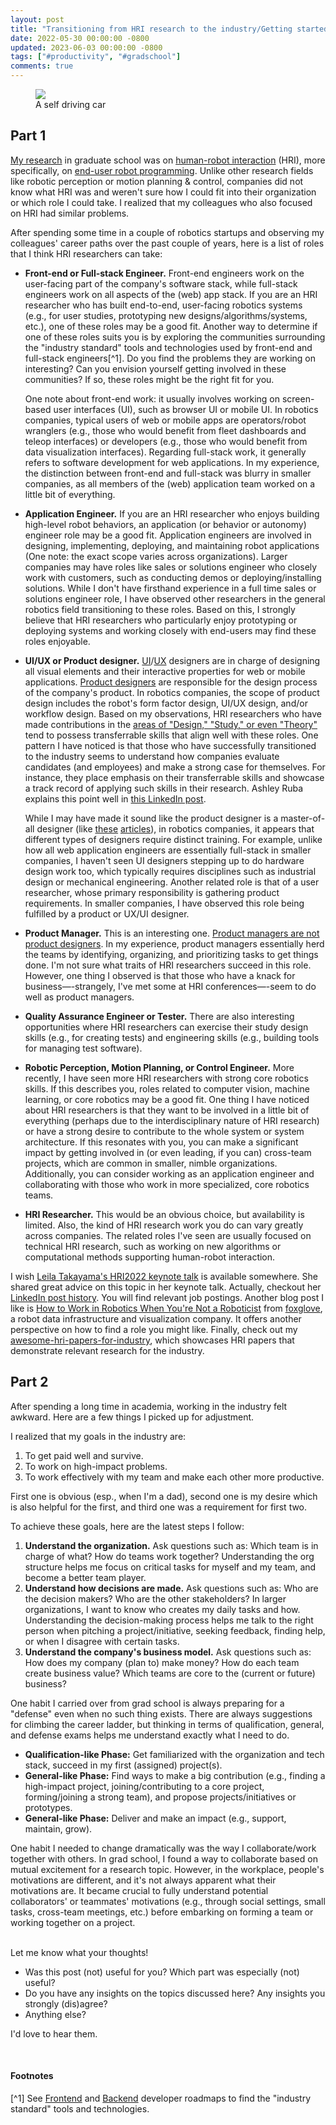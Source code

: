 ```yaml
---
layout: post
title: "Transitioning from HRI research to the industry/Getting started with work"
date: 2022-05-30 00:00:00 -0800
updated: 2023-06-03 00:00:00 -0800
tags: ["#productivity", "#gradschool"]
comments: true
---
```


<figure>
  <img src="https://upload.wikimedia.org/wikipedia/commons/c/cf/Waymo_self-driving_car_front_view.gk.jpg">
  <figcaption>A self driving car</figcaption>
</figure>

## Part 1

[My research](/research) in graduate school was on [human-robot interaction](https://homes.cs.washington.edu/~todorov/courses/cseP590/07_HRI.pdf) (HRI), more specifically, on [end-user robot programming](https://youtu.be/pTml6yEIjcw).
Unlike other research fields like robotic perception or motion planning & control, companies did not know what HRI was and weren't sure how I could fit into their organization or which role I could take.
I realized that my colleagues who also focused on HRI had similar problems.

After spending some time in a couple of robotics startups and observing my colleagues' career paths over the past couple of years, here is a list of roles that I think HRI researchers can take:

- **Front-end or Full-stack Engineer.**
    Front-end engineers work on the user-facing part of the company's software stack, while full-stack engineers work on all aspects of the (web) app stack.
    If you are an HRI researcher who has built end-to-end, user-facing robotics systems (e.g., for user studies, prototyping new designs/algorithms/systems, etc.), one of these roles may be a good fit.
    Another way to determine if one of these roles suits you is by exploring the communities surrounding the "industry standard" tools and technologies used by front-end and full-stack engineers[^1].
    Do you find the problems they are working on interesting? Can you envision yourself getting involved in these communities? If so, these roles might be the right fit for you.

    One note about front-end work: it usually involves working on screen-based user interfaces (UI), such as browser UI or mobile UI.
    In robotics companies, typical users of web or mobile apps are operators/robot wranglers (e.g., those who would benefit from fleet dashboards and teleop interfaces) or developers (e.g., those who would benefit from data visualization interfaces).
    Regarding full-stack work, it generally refers to software development for web applications.
    In my experience, the distinction between front-end and full-stack was blurry in smaller companies, as all members of the (web) application team worked on a little bit of everything.

- **Application Engineer.**
    If you are an HRI researcher who enjoys building high-level robot behaviors, an application (or behavior or autonomy) engineer role may be a good fit.
    Application engineers are involved in designing, implementing, deploying, and maintaining robot applications (One note: the exact scope varies across organizations).
    Larger companies may have roles like sales or solutions engineer who closely work with customers, such as conducting demos or deploying/installing solutions.
    While I don't have firsthand experience in a full time sales or solutions engineer role, I have observed other researchers in the general robotics field transitioning to these roles.
    Based on this, I strongly believe that HRI researchers who particularly enjoy prototyping or deploying systems and working closely with end-users may find these roles enjoyable.

- **UI/UX or Product designer.**
    [UI](https://careerfoundry.com/en/blog/ui-design/what-does-a-ui-designer-actually-do/)/[UX](https://careerfoundry.com/en/blog/ux-design/what-does-a-ux-designer-actually-do/) designers are in charge of designing all visual elements and their interactive properties for web or mobile applications.
    [Product designers](https://www.productplan.com/glossary/product-designer/) are responsible for the design process of the company's product.
    In robotics companies, the scope of product design includes the robot's form factor design, UI/UX design, and/or workflow design.
    Based on my observations, HRI researchers who have made contributions in the [areas of "Design," "Study," or even "Theory"](https://humanrobotinteraction.org/2023/full-papers/#themes) tend to possess transferrable skills that align well with these roles.
    One pattern I have noticed is that those who have successfully transitioned to the industry seems to understand how companies evaluate candidates (and employees) and make a strong case for themselves.
    For instance, they place emphasis on their transferrable skills and showcase a track record of applying such skills in their research.
    Ashley Ruba explains this point well in [this LinkedIn post](https://www.linkedin.com/posts/ashleyruba-phd_careers-academia-resumes-activity-7016818268183175169-FI0N).

    While I may have made it sound like the product designer is a master-of-all designer (like [these](https://newschoolarch.edu/blog/what-does-a-product-designer-do/) [articles](https://nulab.com/learn/design-and-ux/what-does-a-product-designer-do-and-how-is-it-different-from-ux-design/)), in robotics companies, it appears that different types of designers require distinct training.
    For example, unlike how all web application engineers are essentially full-stack in smaller companies, I haven't seen UI designers stepping up to do hardware design work too, which typically requires disciplines such as industrial design or mechanical engineering.
    Another related role is that of a user researcher, whose primary responsibility is gathering product requirements.
    In smaller companies, I have observed this role being fulfilled by a product or UX/UI designer.

- **Product Manager.**
    This is an interesting one.
    [Product managers are not product designers](https://uxdesign.cc/product-designer-vs-product-manager-whats-the-difference-anyway-1309c6a01ee9).
    In my experience, product managers essentially herd the teams by identifying, organizing, and prioritizing tasks to get things done.
    I'm not sure what traits of HRI researchers succeed in this role.
    However, one thing I observed is that those who have a knack for business—-strangely, I've met some at HRI conferences—-seem to do well as product managers.

- **Quality Assurance Engineer or Tester.**
    There are also interesting opportunities where HRI researchers can exercise their study design skills (e.g., for creating tests) and engineering skills (e.g., building tools for managing test software).

- **Robotic Perception, Motion Planning, or Control Engineer.**
    More recently, I have seen more HRI researchers with strong core robotics skills.
    If this describes you, roles related to computer vision, machine learning, or core robotics may be a good fit.
    One thing I have noticed about HRI researchers is that they want to be involved in a little bit of everything (perhaps due to the interdisciplinary nature of HRI research) or have a strong desire to contribute to the whole system or system architecture.
    If this resonates with you, you can make a significant impact by getting involved in (or even leading, if you can) cross-team projects, which are common in smaller, nimble organizations.
    Additionally, you can consider working as an application engineer and collaborating with those who work in more specialized, core robotics teams.

- **HRI Researcher.**
    This would be an obvious choice, but availability is limited.
    Also, the kind of HRI research work you do can vary greatly across companies.
    The related roles I've seen are usually focused on technical HRI research, such as working on new algorithms or computational methods supporting human-robot interaction.

I wish [Leila Takayama's HRI2022 keynote talk](https://dl.acm.org/doi/10.5555/3523760.3523762) is available somewhere.
She shared great advice on this topic in her keynote talk.
Actually, checkout her [LinkedIn post history](https://www.linkedin.com/in/leilatakayama/recent-activity/all/).
You will find relevant job postings.
Another blog post I like is [How to Work in Robotics When You're Not a Roboticist](https://foxglove.dev/blog/how-to-work-in-robotics-when-youre-not-a-roboticist) from [foxglove](https://foxglove.dev/), a robot data infrastructure and visualization company.
It offers another perspective on how to find a role you might like.
Finally, check out my [awesome-hri-papers-for-industry](https://github.com/mjyc/awesome-hri-papers-for-industry), which showcases HRI papers that demonstrate relevant research for the industry.


## Part 2

After spending a long time in academia, working in the industry felt awkward.
Here are a few things I picked up for adjustment.

I realized that my goals in the industry are:

1. To get paid well and survive.
2. To work on high-impact problems.
3. To work effectively with my team and make each other more productive.

First one is obvious (esp., when I'm a dad), second one is my desire which is also helpful for the first, and third one was a requirement for first two.

To achieve these goals, here are the latest steps I follow:

1. **Understand the organization.**
   Ask questions such as: Which team is in charge of what?
   How do teams work together?
   Understanding the org structure helps me focus on critical tasks for myself and my team, and become a better team player.
2. **Understand how decisions are made.**
   Ask questions such as: Who are the decision makers?
   Who are the other stakeholders?
   In larger organizations, I want to know who creates my daily tasks and how.
   Understanding the decision-making process helps me talk to the right person when pitching a project/initiative, seeking feedback, finding help, or when I disagree with certain tasks.
3. **Understand the company's business model.**
   Ask questions such as: How does my company (plan to) make money?
   How do each team create business value?
   Which teams are core to the (current or future) business?

One habit I carried over from grad school is always preparing for a "defense" even when no such thing exists.
There are always suggestions for climbing the career ladder, but thinking in terms of qualification, general, and defense exams helps me understand exactly what I need to do.

- **Qualification-like Phase:** Get familiarized with the organization and tech stack, succeed in my first (assigned) project(s).
- **General-like Phase:** Find ways to make a big contribution (e.g., finding a high-impact project, joining/contributing to a core project, forming/joining a strong team), and propose projects/initiatives or prototypes.
- **General-like Phase:** Deliver and make an impact (e.g., support, maintain, grow).

One habit I needed to change dramatically was the way I collaborate/work together with others.
In grad school, I found a way to collaborate based on mutual excitement for a research topic.
However, in the workplace, people's motivations are different, and it's not always apparent what their motivations are.
It became crucial to fully understand potential collaborators' or teammates' motivations (e.g., through social settings, small tasks, cross-team meetings, etc.) before embarking on forming a team or working together on a project.

<br>
Let me know what your thoughts!

- Was this post (not) useful for you? Which part was especially (not) useful?
- Do you have any insights on the topics discussed here? Any insights you strongly (dis)agree?
- Anything else?

I'd love to hear them.


<br>

#### Footnotes

[^1] See [Frontend](https://roadmap.sh/frontend) and [Backend](https://roadmap.sh/backend) developer roadmaps to find the "industry standard" tools and technologies.
